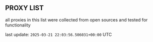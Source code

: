 ## PROXY LIST

all proxies in this list were collected from open sources and tested for functionality

last update: `2025-03-21 22:03:56.506031+00:00` UTC